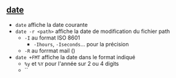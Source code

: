 

## [date](http://manpages.ubuntu.com/manpages/bionic/man1/date.1.html)

- `date` affiche la date courante
- `date -r <path>` affiche la date de modification du fichier path
  - `-I` au format ISO 8601
    - `-Ihours`, `-Iseconds`... pour la précision
  - `-R` au forrmat mail ()
- `date +FMT` affiche la date dans le format indiqué
  - `%y` et `%Y` pour l'année sur 2 ou 4 digits
  - ``